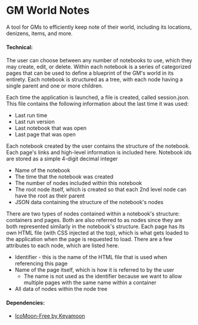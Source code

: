 # GM World Notes
A tool for GMs to efficiently keep note of their world, including its locations, denizens, items, and more.

#### Technical:
The user can choose between any number of notebooks to use, which they may create, edit, or delete. Within each notebook is a series of categorized pages that can be used to define a blueprint of the GM's world in its entirety. Each notebook is structured as a tree, with each node having a single parent and one or more children.

Each time the application is launched, a file is created, called session.json. This file contains the following information about the last time it was used:
- Last run time
- Last run version
- Last notebook that was open
- Last page that was open

Each notebook created by the user contains the structure of the notebook. Each page's links and high-level information is included here. Notebook ids are stored as a simple 4-digit decimal integer
- Name of the notebook
- The time that the notebook was created
- The number of nodes included within this notebook
- The root node itself, which is created so that each 2nd level node can have the root as their parent
- JSON data containing the structure of the notebook's nodes

There are two types of nodes contained within a notebook's structure: containers and pages. Both are also referred to as nodes since they are both represented similarly in the notebook's structure. Each page has its own HTML file (with CSS injected at the top), which is what gets loaded to the application when the page is requested to load. There are a few attributes to each node, which are listed here.
- Identifier - this is the name of the HTML file that is used when referencing this page
- Name of the page itself, which is how it is referred to by the user
    - The name is not used as the identifier because we want to allow multiple pages with the same name within a container
- All data of nodes within the node tree

#### Dependencies:
- [IcoMoon-Free by Keyamoon](https://icomoon.io/#icons "IcoMoon-Free by Keyamoon")
